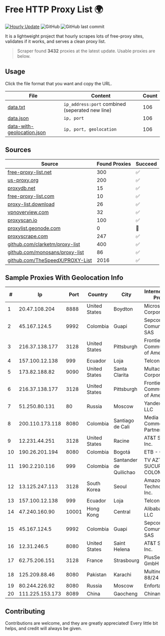 
# Free HTTP Proxy List 🌍

[![Hourly Update](https://github.com/mertguvencli/http-proxy-list/actions/workflows/main.yml/badge.svg?branch=main)](https://github.com/mertguvencli/http-proxy-list/actions/workflows/main.yml)
![GitHub](https://img.shields.io/github/license/mertguvencli/http-proxy-list)
![GitHub last commit](https://img.shields.io/github/last-commit/mertguvencli/http-proxy-list)

It is a lightweight project that hourly scrapes lots of free-proxy sites, validates if it works, and serves a clean proxy list.


> Scraper found **3432** proxies at the latest update. Usable proxies are below.

## Usage

Click the file format that you want and copy the URL.


|File|Content|Count|
|----|-------|-----|
|[data.txt](https://raw.githubusercontent.com/mertguvencli/http-proxy-list/main/proxy-list/data.txt)|`ip_address:port` combined (seperated new line)|106|
|[data.json](https://raw.githubusercontent.com/mertguvencli/http-proxy-list/main/proxy-list/data.json)|`ip, port`|106|
|[data-with-geolocation.json](https://raw.githubusercontent.com/mertguvencli/http-proxy-list/main/proxy-list/data-with-geolocation.json)|`ip, port, geolocation`|106|

## Sources

|Source|Found Proxies|Succeed|
|------|-------------|-------|
|[free-proxy-list.net](https://free-proxy-list.net)|300|✅|
|[us-proxy.org](https://www.us-proxy.org)|200|✅|
|[proxydb.net](http://proxydb.net)|15|✅|
|[free-proxy-list.com](https://free-proxy-list.com/?page=&port=&type%5B%5D=http&type%5B%5D=https&up_time=0&search=Search)|10|✅|
|[proxy-list.download](https://www.proxy-list.download/HTTP)|26|✅|
|[vpnoverview.com](https://vpnoverview.com/privacy/anonymous-browsing/free-proxy-servers)|32|✅|
|[proxyscan.io](https://www.proxyscan.io)|100|✅|
|[proxylist.geonode.com](https://proxylist.geonode.com/api/proxy-list?limit=300&page=1&sort_by=lastChecked&sort_type=desc&protocols=http,https)|0|🚫|
|[proxyscrape.com](https://api.proxyscrape.com/v2/?request=displayproxies&protocol=http&timeout=10000&country=all&ssl=all&anonymity=all)|247|✅|
|[github.com/clarketm/proxy-list](https://raw.githubusercontent.com/clarketm/proxy-list/master/proxy-list-raw.txt)|400|✅|
|[github.com/monosans/proxy-list](https://raw.githubusercontent.com/monosans/proxy-list/main/proxies/http.txt)|86|✅|
|[github.com/TheSpeedX/PROXY-List](https://raw.githubusercontent.com/TheSpeedX/PROXY-List/master/http.txt)|2016|✅|


## Sample Proxies With Geolocation Info

|#|Ip|Port|Country|City|Internet Service Provider|
|-|--|----|-------|----|-------------------------|
|1|20.47.108.204|8888|United States|Boydton|Microsoft Corporation|
|2|45.167.124.5|9992|Colombia|Guapi|Sepcom Comunicaciones SAS|
|3|216.37.138.177|3128|United States|Pittsburgh|Frontier Communications of America|
|4|157.100.12.138|999|Ecuador|Loja|Telconet S.A|
|5|173.82.188.82|9090|United States|Santa Clarita|Multacom Corporation|
|6|216.37.138.177|3128|United States|Pittsburgh|Frontier Communications of America|
|7|51.250.80.131|80|Russia|Moscow|Yandex.Cloud LLC|
|8|200.110.173.118|8080|Colombia|Santiago de Cali|Media Commerce Partners S.A|
|9|12.231.44.251|3128|United States|Racine|AT&T Services, Inc.|
|10|190.26.201.194|8080|Colombia|Bogotá|ETB - Colombia|
|11|190.2.210.116|999|Colombia|Santander de Quilichao|TV AZTECA SUCURSAL COLOMBIA|
|12|13.125.247.113|3128|South Korea|Seoul|Amazon Technologies Inc.|
|13|157.100.12.138|999|Ecuador|Loja|Telconet S.A|
|14|47.240.160.90|10001|Hong Kong|Central|Alibaba.com LLC|
|15|45.167.124.5|9992|Colombia|Guapi|Sepcom Comunicaciones SAS|
|16|12.31.246.5|8080|United States|Saint Helena|AT&T Services, Inc.|
|17|62.75.206.151|3128|France|Strasbourg|PlusServer GmbH|
|18|125.209.88.46|8080|Pakistan|Karachi|Multinet 125-88/24|
|19|80.244.226.92|8080|Russia|Moscow|Enforta-MSK|
|20|111.225.153.173|8089|China|Gaocheng|Chinanet|



## Contributing

Contributions are welcome, and they are greatly appreciated! Every
little bit helps, and credit will always be given.

